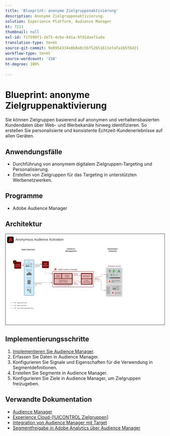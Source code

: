 ```yaml
---
title: 'Blueprint: anonyme Zielgruppenaktivierung'
description: Anonyme Zielgruppenaktivierung.
solution: Experience Platform, Audience Manager
kt: 7211
thumbnail: null
exl-id: f17599f1-2e75-4cbe-841a-9fd1dae71ada
translation-type: tm+mt
source-git-commit: 9e0954334e8b8a8c5bf52651611e7afa165f6d21
workflow-type: tm+mt
source-wordcount: '158'
ht-degree: 100%

---
```


# Blueprint: anonyme Zielgruppenaktivierung

Sie können Zielgruppen basierend auf anonymen und verhaltensbasierten Kundendaten über Web- und Werbekanäle hinweg identifizieren. So erstellen Sie personalisierte und konsistente Echtzeit-Kundenerlebnisse auf allen Geräten.

## Anwendungsfälle

* Durchführung von anonymem digitalem Zielgruppen-Targeting und Personalisierung.
* Erstellen von Zielgruppen für das Targeting in unterstützten Werbenetzwerken.

## Programme

* Adobe Audience Manager

## Architektur

<img src="assets/anonymous_activation.svg" alt="Referenzarchitektur für die Blueprint „Anonyme Zielgruppenaktivierung“" style="border:1px solid #4a4a4a" />

## Implementierungsschritte

<!-- These steps should link to help. -->

1. [Implementieren Sie Audience Manager](https://experienceleague.corp.adobe.com/docs/audience-manager/user-guide/implementation-integration-guides/implement-audience-manager.html?lang=en#implementation-integration-guides).
1. Erfassen Sie Daten in Audience Manager.
1. Konfigurieren Sie Signale und Eigenschaften für die Verwendung in Segmentdefinitionen.
1. Erstellen Sie Segmente in Audience Manager.
1. Konfigurieren Sie Ziele in Audience Manager, um Zielgruppen freizugeben.

## Verwandte Dokumentation

* [Audience Manager](https://experienceleague.adobe.com/docs/audience-manager.html?lang=de)
* [Experience Cloud-[!UICONTROL Zielgruppen]](https://experienceleague.adobe.com/docs/core-services/interface/audiences/audience-library.html?lang=de)
* [Integration von Audience Manager mit Target](https://experienceleague.adobe.com/docs/audience-manager/user-guide/implementation-integration-guides/integration-other-solutions/aam-target-integration.html?lang=de)
* [Segmentfreigabe in Adobe Analytics über Audience Manager](https://experienceleague.adobe.com/docs/analytics/components/segmentation/segmentation-workflow/seg-publish.html?lang=de)
